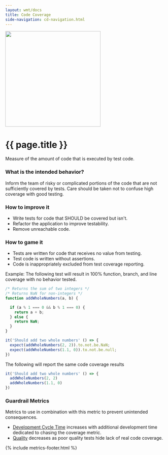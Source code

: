 ```yaml
---
layout: wmt/docs
title: Code Coverage
side-navigation: cd-navigation.html
---
```


<img src="/assets/img/devops-dojo-motto.png" class="img-responsive" width="300px" />

# {{ page.title }}

Measure of the amount of code that is executed by test code.

### What is the intended behavior?

Inform the team of risky or complicated portions of the code that are not sufficiently covered by tests. Care should be
taken not to confuse high coverage with good testing.

### How to improve it

- Write tests for code that SHOULD be covered but isn't.
- Refactor the application to improve testability.
- Remove unreachable code.

### How to game it

- Tests are written for code that receives no value from testing.
- Test code is written without assertions.
- Code is inappropriately excluded from test coverage reporting.

Example: The following test will result in 100% function, branch, and line coverage with no behavior tested.

```javascript
/* Returns the sum of two integers */
/* Returns NaN for non-integers */
function addWholeNumbers(a, b) {

  if (a % 1 === 0 && b % 1 === 0) {
    return a + b;
  } else {
    return NaN;
  }
}

it('Should add two whole numbers' () => {
  expect(addWholeNumbers(2, 2)).to.not.be.NaN;
  expect(addWholeNumbers(1.1, 0)).to.not.be.null;
})
```

The following will report the same code coverage results

```javascript
it('Should add two whole numbers' () => {
  addWholeNumbers(2, 2)
  addWholeNumbers(1.1, 0)
})
```

### Guardrail Metrics

Metrics to use in combination with this metric to prevent unintended consequences.

- [Development Cycle Time](./development-cycle-time.html) increases with additional development time dedicated to
  chasing the coverage metric.
- [Quality](./quality.html) decreases as poor quality tests hide lack of real code
  coverage.

{% include metrics-footer.html %}
